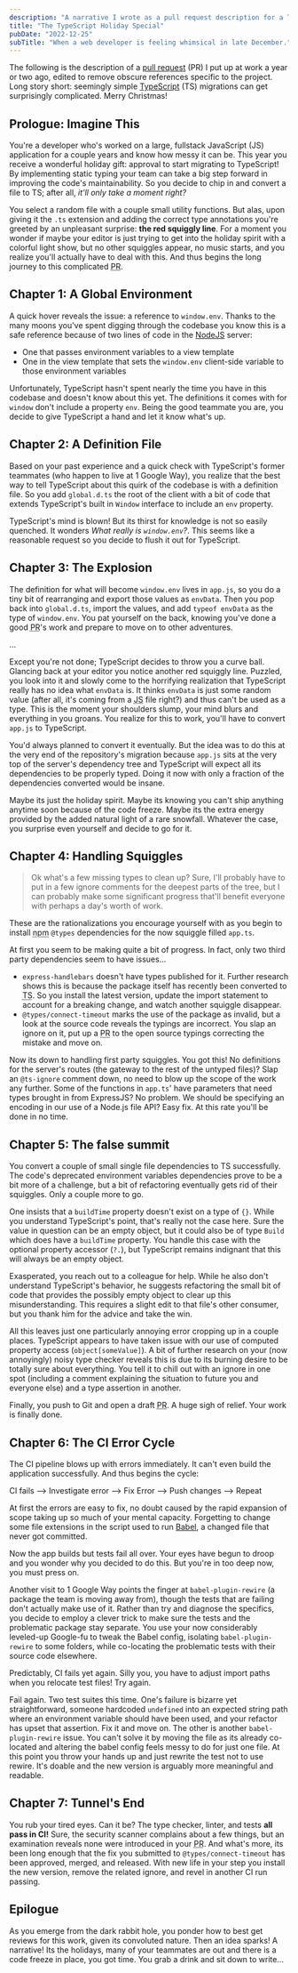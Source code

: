 ```yaml
---
description: "A narrative I wrote as a pull request description for a TypeScript migration."
title: "The TypeScript Holiday Special"
pubDate: "2022-12-25"
subTitle: "When a web developer is feeling whimsical in late December."
---
```


The following is the description of a [pull request] (<abbr>PR</abbr>) I put up at work a year or two ago, edited to remove obscure references specific to the project. Long story short: seemingly simple [TypeScript] (<abbr>TS</abbr>) migrations can get surprisingly complicated. Merry Christmas!

## Prologue: Imagine This

You're a developer who's worked on a large, fullstack JavaScript (<abbr>JS</abbr>) application for a couple years and know how messy it can be. This year you receive a wonderful holiday gift: approval to start migrating to TypeScript! By implementing static typing your team can take a big step forward in improving the code's maintainability. So you decide to chip in and convert a file to TS; after all, _it'll only take a moment right?_

You select a random file with a couple small utility functions. But alas, upon giving it the `.ts` extension and adding the correct type annotations you're greeted by an unpleasant surprise: **the red squiggly line**. For a moment you wonder if maybe your editor is just trying to get into the holiday spirit with a colorful light show, but no other squiggles appear, no music starts, and you realize you'll actually have to deal with this. And thus begins the long journey to this complicated <abbr title="pull request">PR</abbr>.

## Chapter 1: A Global Environment

A quick hover reveals the issue: a reference to `window.env`. Thanks to the many moons you've spent digging through the codebase you know this is a safe reference because of two lines of code in the [NodeJS] server:

-   One that passes environment variables to a view template
-   One in the view template that sets the `window.env` client-side variable to those environment variables

Unfortunately, TypeScript hasn't spent nearly the time you have in this codebase and doesn't know about this yet. The definitions it comes with for `window` don't include a property `env`. Being the good teammate you are, you decide to give TypeScript a hand and let it know what's up.

## Chapter 2: A Definition File

Based on your past experience and a quick check with TypeScript's former teammates (who happen to live at 1 Google Way), you realize that the best way to tell TypeScript about this quirk of the codebase is with a definition file. So you add `global.d.ts` the root of the client with a bit of code that extends TypeScript's built in `Window` interface to include an `env` property.

TypeScript's mind is blown! But its thirst for knowledge is not so easily quenched. It wonders _What really is `window.env`?_. This seems like a reasonable request so you decide to flush it out for TypeScript.

## Chapter 3: The Explosion

The definition for what will become `window.env` lives in `app.js`, so you do a tiny bit of rearranging and export those values as `envData`. Then you pop back into `global.d.ts`, import the values, and add `typeof envData` as the type of `window.env`. You pat yourself on the back, knowing you've done a good <abbr title="pull request">PR</abbr>'s work and prepare to move on to other adventures.

...

Except you're not done; TypeScript decides to throw you a curve ball. Glancing back at your editor you notice another red squiggly line. Puzzled, you look into it and slowly come to the horrifying realization that TypeScript really has no idea what `envData` is. It thinks `envData` is just some random value (after all, it's coming from a <abbr title="JavaScript">JS</abbr> file right?) and thus can't be used as a type. This is the moment your shoulders slump, your mind blurs and everything in you groans. You realize for this to work, you'll have to convert `app.js` to TypeScript.

You'd always planned to convert it eventually. But the idea was to do this at the very end of the repository's migration because `app.js` sits at the very top of the server's dependency tree and TypeScript will expect all its dependencies to be properly typed. Doing it now with only a fraction of the dependencies converted would be insane.

Maybe its just the holiday spirit. Maybe its knowing you can't ship anything anytime soon because of the code freeze. Maybe its the extra energy provided by the added natural light of a rare snowfall. Whatever the case, you surprise even yourself and decide to go for it.

## Chapter 4: Handling Squiggles

> Ok what's a few missing types to clean up? Sure, I'll probably have to put in a few ignore comments for the deepest parts of the tree, but I can probably make some significant progress that'll benefit everyone with perhaps a day's worth of work.

These are the rationalizations you encourage yourself with as you begin to install <abbr title="Node Package Manager">npm</abbr> `@types` dependencies for the now squiggle filled `app.ts`.

At first you seem to be making quite a bit of progress. In fact, only two third party dependencies seem to have issues...

-   `express-handlebars` doesn't have types published for it. Further research shows this is because the package itself has recently been converted to <abbr title="TypeScript">TS</abbr>. So you install the latest version, update the import statement to account for a breaking change, and watch another squiggle disappear.
-   `@types/connect-timeout` marks the use of the package as invalid, but a look at the source code reveals the typings are incorrect. You slap an ignore on it, put up a <abbr title="pull request">PR</abbr> to the open source typings correcting the mistake and move on.

Now its down to handling first party squiggles. You got this! No definitions for the server's routes (the gateway to the rest of the untyped files)? Slap an `@ts-ignore` comment down, no need to blow up the scope of the work any further. Some of the functions in `app.ts`' have parameters that need types brought in from ExpressJS? No problem. We should be specifying an encoding in our use of a Node.js file API? Easy fix. At this rate you'll be done in no time.

## Chapter 5: The false summit

You convert a couple of small single file dependencies to TS successfully. The code's deprecated environment variables dependencies prove to be a bit more of a challenge, but a bit of refactoring eventually gets rid of their squiggles. Only a couple more to go.

One insists that a `buildTime` property doesn't exist on a type of `{}`. While you understand TypeScript's point, that's really not the case here. Sure the value in question can be an empty object, but it could also be of type `Build` which does have a `buildTime` property. You handle this case with the optional property accessor (`?.`), but TypeScript remains indignant that this will always be an empty object.

Exasperated, you reach out to a colleague for help. While he also don't understand TypeScript's behavior, he suggests refactoring the small bit of code that provides the possibly empty object to clear up this misunderstanding. This requires a slight edit to that file's other consumer, but you thank him for the advice and take the win.

All this leaves just one particularly annoying error cropping up in a couple places. TypeScript appears to have taken issue with our use of computed property access (`object[someValue]`). A bit of further research on your (now annoyingly) noisy type checker reveals this is due to its burning desire to be totally sure about everything. You tell it to chill out with an ignore in one spot (including a comment explaining the situation to future you and everyone else) and a type assertion in another.

Finally, you push to Git and open a draft <abbr title="pull request">PR</abbr>. A huge sigh of relief. Your work is finally done.

## Chapter 6: The CI Error Cycle

The CI pipeline blows up with errors immediately. It can't even build the application successfully. And thus begins the cycle:

CI fails --> Investigate error --> Fix Error --> Push changes --> Repeat

At first the errors are easy to fix, no doubt caused by the rapid expansion of scope taking up so much of your mental capacity. Forgetting to change some file extensions in the script used to run [Babel], a changed file that never got committed.

Now the app builds but tests fail all over. Your eyes have begun to droop and you wonder why you decided to do this. But you're in too deep now, you must press on.

Another visit to 1 Google Way points the finger at `babel-plugin-rewire` (a package the team is moving away from), though the tests that are failing don't actually make use of it. Rather than try and diagnose the specifics, you decide to employ a clever trick to make sure the tests and the problematic package stay separate. You use your now considerably leveled-up Google-fu to tweak the Babel config, isolating `babel-plugin-rewire` to some folders, while co-locating the problematic tests with their source code elsewhere.

Predictably, CI fails yet again. Silly you, you have to adjust import paths when you relocate test files! Try again.

Fail again. Two test suites this time. One's failure is bizarre yet straightforward, someone hardcoded `undefined` into an expected string path where an environment variable should have been used, and your refactor has upset that assertion. Fix it and move on. The other is another `babel-plugin-rewire` issue. You can't solve it by moving the file as its already co-located and altering the babel config feels messy to do for just one file. At this point you throw your hands up and just rewrite the test not to use rewire. It's doable and the new version is arguably more meaningful and readable.

## Chapter 7: Tunnel's End

You rub your tired eyes. Can it be? The type checker, linter, and tests **all pass in CI!** Sure, the security scanner complains about a few things, but an examination reveals none were introduced in your <abbr title="pull request">PR</abbr>. And what's more, its been long enough that the fix you submitted to `@types/connect-timeout` has been approved, merged, and released. With new life in your step you install the new version, remove the related ignore, and revel in another CI run passing.

## Epilogue

As you emerge from the dark rabbit hole, you ponder how to best get reviews for this work, given its convoluted nature. Then an idea sparks! A narrative! Its the holidays, many of your teammates are out and there is a code freeze in place, you got time. You grab a drink and sit down to write...

[babel]: https://babeljs.io/
[nodejs]: https://nodejs.org/en/
[pull request]: https://docs.github.com/en/pull-requests/collaborating-with-pull-requests/proposing-changes-to-your-work-with-pull-requests/about-pull-requests#about-pull-requests
[typescript]: https://www.typescriptlang.org/
